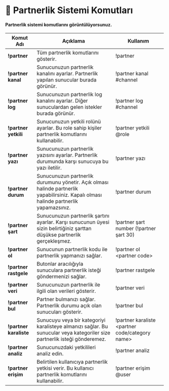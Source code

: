 # 📅 Partnerlik Sistemi Komutları

#### Partnerlik sistemi komutlarını görüntülüyorsunuz.

| Komut Adı | Açıklama | Kullanım |
| --------- | -------- | -------- |
| **!partner**  | Tüm partnerlik komutlarını gösterir. | !partner |
| **!partner kanal** | Sunucunuzun partnerlik kanalını ayarlar. Partnerlik yapılan sunucular burada görünür. | !partner kanal #channel |
| **!partner log** | Sunucunuzun partnerlik log kanalını ayarlar. Diğer sunuculardan gelen istekler burada görünür. | !partner log #channel |
| **!partner yetkili** | Sunucunuzun yetkili rolünü ayarlar. Bu role sahip kişiler partnerlik komutlarını kullanabilir. | !partner yetkili @role |
| **!partner yazı** | Sunucunuzun partnerlik yazısını ayarlar. Partnerlik durumunda karşı sunucuya bu yazı iletilir. | !partner yazı |
| **!partner durum** | Sunucunuzun partnerlik durumunu yönetir. Açık olması halinde partnerlik yapabilirsiniz. Kapalı olması halinde partnerlik yapamazsınız. | !partner durum
| **!partner şart** | Sunucunuzun partnerlik şartını ayarlar. Karşı sunucunun üyesi sizin belirtiğiniz şarttan düşükse partnerlik gerçekleşmez. | !partner şart number (!partner şart 30)
| **!partner ol** | Sunucunun partnerlik kodu ile partnerlik yapmanızı sağlar. | !partner ol \<partner code> |
| **!partner rastgele** | Butonlar aracılığıyla sunuculara partnerlik isteği göndermenizi sağlar. | !partner rastgele |
| **!partner veri** | Sunucunuzun partnerlik ile ilgili olan verileri gösterir. | !partner veri |
| **!partner bul** | Partner bulmanızı sağlar. Partnerlik durumu açık olan sunucuları gösterir. | !partner bul |
| **!partner karaliste** | Sunucuyu veya bir kategoriyi karalisteye almanızı sağlar. Bu sunucular veya kategoriler size partnerlik isteği gönderemez. | !partner karaliste \<partner code/category name>
| **!partner analiz** | Sunucunuzdaki yetkilileri analiz edin. | !partner analiz
| **!partner erişim** | Belirtilen kullanıcıya partnerlik yetkisi verir. Bu kullanıcı partnerlik komutlarını kullanabilir. | !partner erişim @user |